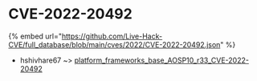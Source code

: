 # CVE-2022-20492
{% embed url="https://github.com/Live-Hack-CVE/full_database/blob/main/cves/2022/CVE-2022-20492.json" %}

* hshivhare67 ~> [platform_frameworks_base_AOSP10_r33_CVE-2022-20492](https://www.alice-snow.ru/2022/database/cve-2022-20492/platform_frameworks_base_aosp10_r33_cve-2022-20492-hshivhare67)